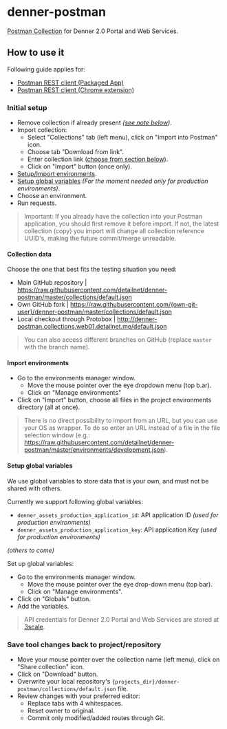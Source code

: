 # denner-postman
[Postman Collection](https://www.getpostman.com/) for Denner 2.0 Portal and Web Services.

## How to use it
Following guide applies for:

- [Postman REST client (Packaged App)](https://www.getpostman.com/)
- [Postman REST client (Chrome extension)](https://chrome.google.com/webstore/detail/postman-rest-client/fdmmgilgnpjigdojojpjoooidkmcomcm)

### Initial setup
 
- Remove collection if already present _([see note below](#initial-setup-note))_.
- Import collection:
  - Select "Collections" tab (left menu), click on "Import into Postman" icon.
  - Choose tab "Download from link".
  - Enter collection link ([choose from section below](#collection-data)).
  - Click on "Import" button (once only).
- [Setup/Import environments](#import-environments).
- [Setup global variables](#setup-global-variables) _(For the moment needed only for production environments)_.
- Choose an environment.
- Run requests.

> <a name="initial-setup-note"></a>Important: If you already have the collection into your Postman application, you should first remove it before import.
> If not, the latest collection (copy) you import will change all collection reference UUID's, making the future commit/merge unreadable.

#### Collection data

Choose the one that best fits the testing situation you need:

- Main GitHub repository | https://raw.githubusercontent.com/detailnet/denner-postman/master/collections/default.json
- Own GitHub fork | https://raw.githubusercontent.com/{own-git-user}/denner-postman/master/collections/default.json
- Local checkout through Protobox | http://denner-postman.collections.web01.detailnet.me/default.json

> You can also access different branches on GitHub (replace `master` with the branch name).

#### Import environments

- Go to the environments manager window.
  - Move the mouse pointer over the eye dropdown menu (top b.ar).
  - Click on "Manage environments"
- Click on "Import" button, choose all files in the project environments directory (all at once).

> There is no direct possibility to import from an URL, but you can use your OS as wrapper. 
> To do so enter an URL instead of a file in the file selection window (e.g.: https://raw.githubusercontent.com/detailnet/denner-postman/master/environments/development.json).

#### Setup global variables

We use global variables to store data that is your own, and must not be shared with others.

Currently we support following global variables:

 - `denner_assets_production_application_id`: API application ID _(used for production environments)_
 - `denner_assets_production_application_key`: API application Key _(used for production environments)_
 
_(others to come)_

Set up global variables:

- Go to the environments manager window.
  - Move the mouse pointer over the eye drop-down menu (top bar).
  - Click on "Manage environments".
- Click on "Globals" button.
- Add the variables.

> API credentials for Denner 2.0 Portal and Web Services are stored at [3scale](https://detailnet-admin.3scale.net).

### Save tool changes back to project/repository

- Move your mouse pointer over the collection name (left menu), click on "Share collection" icon.
- Click on "Download" button.
- Overwrite your local repository's `{projects_dir}/denner-postman/collections/default.json` file.
- Review changes with your preferred editor:
  - Replace tabs with 4 whitespaces.
  - Reset owner to original.
  - Commit only modified/added routes through Git.
